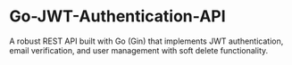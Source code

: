 # Go-JWT-Authentication-API
A robust REST API built with Go (Gin) that implements JWT authentication, email verification, and user management with soft delete functionality.
